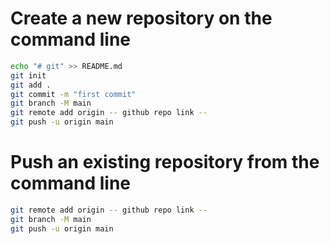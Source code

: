 # Create a new repository on the command line

```bash
echo "# git" >> README.md
git init
git add .
git commit -m "first commit"
git branch -M main
git remote add origin -- github repo link --
git push -u origin main
```

# Push an existing repository from the command line

```bash
git remote add origin -- github repo link --
git branch -M main
git push -u origin main
```
